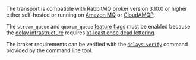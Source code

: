 The transport is compatible with RabbitMQ broker version 3.10.0 or higher either self-hosted or running on [Amazon MQ](https://aws.amazon.com/amazon-mq/) or [CloudAMQP](https://www.cloudamqp.com/).

 The `stream_queue` and `quorum_queue` [feature flags](https://www.rabbitmq.com/feature-flags.html) must be enabled because the [delay infrastructure](delayed-delivery.md) requires [at-least once dead lettering](https://blog.rabbitmq.com/posts/2022/03/at-least-once-dead-lettering/).

 The broker requirements can be verified with the [`delays verify`](operations-scripting.md?version=rabbit_7#delays-verify) command provided by the command line tool.
